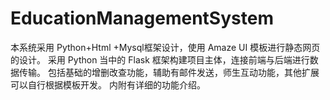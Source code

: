 # EducationManagementSystem
本系统采用 Python+Html +Mysql框架设计，使用 Amaze UI 模板进行静态网页的设计。
采用 Python 当中的 Flask 框架构建项目主体，连接前端与后端进行数据传输。
包括基础的增删改查功能，辅助有邮件发送，师生互动功能，其他扩展可以自行根据模板开发。
内附有详细的功能介绍。

